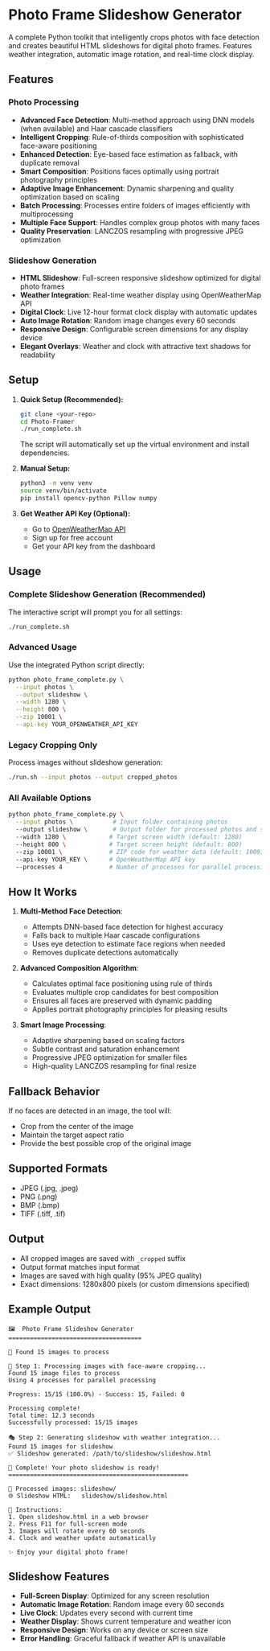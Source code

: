 # Photo Frame Slideshow Generator

A complete Python toolkit that intelligently crops photos with face detection and creates beautiful HTML slideshows for digital photo frames. Features weather integration, automatic image rotation, and real-time clock display.

## Features

### Photo Processing
- **Advanced Face Detection**: Multi-method approach using DNN models (when available) and Haar cascade classifiers
- **Intelligent Cropping**: Rule-of-thirds composition with sophisticated face-aware positioning
- **Enhanced Detection**: Eye-based face estimation as fallback, with duplicate removal
- **Smart Composition**: Positions faces optimally using portrait photography principles
- **Adaptive Image Enhancement**: Dynamic sharpening and quality optimization based on scaling
- **Batch Processing**: Processes entire folders of images efficiently with multiprocessing
- **Multiple Face Support**: Handles complex group photos with many faces
- **Quality Preservation**: LANCZOS resampling with progressive JPEG optimization

### Slideshow Generation  
- **HTML Slideshow**: Full-screen responsive slideshow optimized for digital photo frames
- **Weather Integration**: Real-time weather display using OpenWeatherMap API
- **Digital Clock**: Live 12-hour format clock display with automatic updates
- **Auto Image Rotation**: Random image changes every 60 seconds
- **Responsive Design**: Configurable screen dimensions for any display device
- **Elegant Overlays**: Weather and clock with attractive text shadows for readability

## Setup

1. **Quick Setup (Recommended):**
   ```bash
   git clone <your-repo>
   cd Photo-Framer
   ./run_complete.sh
   ```
   The script will automatically set up the virtual environment and install dependencies.

2. **Manual Setup:**
   ```bash
   python3 -m venv venv
   source venv/bin/activate
   pip install opencv-python Pillow numpy
   ```

3. **Get Weather API Key (Optional):**
   - Go to [OpenWeatherMap API](https://openweathermap.org/api)
   - Sign up for free account
   - Get your API key from the dashboard

## Usage

### Complete Slideshow Generation (Recommended)
The interactive script will prompt you for all settings:
```bash
./run_complete.sh
```

### Advanced Usage
Use the integrated Python script directly:
```bash
python photo_frame_complete.py \
  --input photos \
  --output slideshow \
  --width 1280 \
  --height 800 \
  --zip 10001 \
  --api-key YOUR_OPENWEATHER_API_KEY
```

### Legacy Cropping Only
Process images without slideshow generation:
```bash
./run.sh --input photos --output cropped_photos
```

### All Available Options
```bash
python photo_frame_complete.py \
  --input photos \           # Input folder containing photos
  --output slideshow \       # Output folder for processed photos and slideshow  
  --width 1280 \            # Target screen width (default: 1280)
  --height 800 \            # Target screen height (default: 800)
  --zip 10001 \             # ZIP code for weather data (default: 10001)
  --api-key YOUR_KEY \      # OpenWeatherMap API key
  --processes 4             # Number of processes for parallel processing
```

## How It Works

1. **Multi-Method Face Detection**: 
   - Attempts DNN-based face detection for highest accuracy
   - Falls back to multiple Haar cascade configurations
   - Uses eye detection to estimate face regions when needed
   - Removes duplicate detections automatically

2. **Advanced Composition Algorithm**:
   - Calculates optimal face positioning using rule of thirds
   - Evaluates multiple crop candidates for best composition
   - Ensures all faces are preserved with dynamic padding
   - Applies portrait photography principles for pleasing results

3. **Smart Image Processing**:
   - Adaptive sharpening based on scaling factors
   - Subtle contrast and saturation enhancement
   - Progressive JPEG optimization for smaller files
   - High-quality LANCZOS resampling for final resize

## Fallback Behavior

If no faces are detected in an image, the tool will:
- Crop from the center of the image
- Maintain the target aspect ratio
- Provide the best possible crop of the original image

## Supported Formats

- JPEG (.jpg, .jpeg)
- PNG (.png) 
- BMP (.bmp)
- TIFF (.tiff, .tif)

## Output

- All cropped images are saved with `_cropped` suffix
- Output format matches input format
- Images are saved with high quality (95% JPEG quality)
- Exact dimensions: 1280x800 pixels (or custom dimensions specified)

## Example Output

```
🖼️  Photo Frame Slideshow Generator
=====================================

📸 Found 15 images to process

🎯 Step 1: Processing images with face-aware cropping...
Found 15 image files to process
Using 4 processes for parallel processing

Progress: 15/15 (100.0%) - Success: 15, Failed: 0

Processing complete!
Total time: 12.3 seconds
Successfully processed: 15/15 images

🎭 Step 2: Generating slideshow with weather integration...
Found 15 images for slideshow
✅ Slideshow generated: /path/to/slideshow/slideshow.html

🎉 Complete! Your photo slideshow is ready!
==================================================

📁 Processed images: slideshow/
🌐 Slideshow HTML:   slideshow/slideshow.html

📖 Instructions:
1. Open slideshow.html in a web browser
2. Press F11 for full-screen mode  
3. Images will rotate every 60 seconds
4. Clock and weather update automatically

✨ Enjoy your digital photo frame!
```

## Slideshow Features

- **Full-Screen Display**: Optimized for any screen resolution
- **Automatic Image Rotation**: Random image every 60 seconds
- **Live Clock**: Updates every second with current time
- **Weather Display**: Shows current temperature and weather icon
- **Responsive Design**: Works on any device or screen size
- **Error Handling**: Graceful fallback if weather API is unavailable